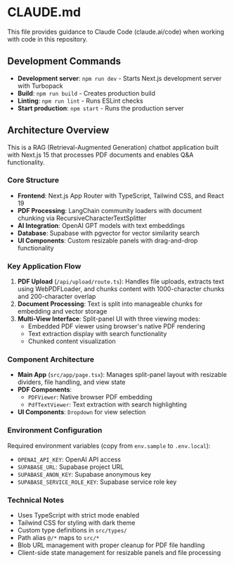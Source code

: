 # CLAUDE.md

This file provides guidance to Claude Code (claude.ai/code) when working with code in this repository.

## Development Commands

- **Development server**: `npm run dev` - Starts Next.js development server with Turbopack
- **Build**: `npm run build` - Creates production build
- **Linting**: `npm run lint` - Runs ESLint checks
- **Start production**: `npm start` - Runs the production server

## Architecture Overview

This is a RAG (Retrieval-Augmented Generation) chatbot application built with Next.js 15 that processes PDF documents and enables Q&A functionality.

### Core Structure

- **Frontend**: Next.js App Router with TypeScript, Tailwind CSS, and React 19
- **PDF Processing**: LangChain community loaders with document chunking via RecursiveCharacterTextSplitter
- **AI Integration**: OpenAI GPT models with text embeddings
- **Database**: Supabase with pgvector for vector similarity search
- **UI Components**: Custom resizable panels with drag-and-drop functionality

### Key Application Flow

1. **PDF Upload** (`/api/upload/route.ts`): Handles file uploads, extracts text using WebPDFLoader, and chunks content with 1000-character chunks and 200-character overlap
2. **Document Processing**: Text is split into manageable chunks for embedding and vector storage
3. **Multi-View Interface**: Split-panel UI with three viewing modes:
   - Embedded PDF viewer using browser's native PDF rendering
   - Text extraction display with search functionality
   - Chunked content visualization

### Component Architecture

- **Main App** (`src/app/page.tsx`): Manages split-panel layout with resizable dividers, file handling, and view state
- **PDF Components**: 
  - `PDFViewer`: Native browser PDF embedding
  - `PdfTextViewer`: Text extraction with search highlighting
- **UI Components**: `Dropdown` for view selection

### Environment Configuration

Required environment variables (copy from `env.sample` to `.env.local`):
- `OPENAI_API_KEY`: OpenAI API access
- `SUPABASE_URL`: Supabase project URL  
- `SUPABASE_ANON_KEY`: Supabase anonymous key
- `SUPABASE_SERVICE_ROLE_KEY`: Supabase service role key

### Technical Notes

- Uses TypeScript with strict mode enabled
- Tailwind CSS for styling with dark theme
- Custom type definitions in `src/types/`
- Path alias `@/*` maps to `src/*`
- Blob URL management with proper cleanup for PDF file handling
- Client-side state management for resizable panels and file processing